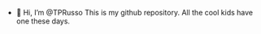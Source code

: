 - 👋 Hi, I’m @TPRusso
This is my github repository.  All the cool kids have one these days.
<!---
TPRusso/TPRusso is a ✨ special ✨ repository because its `README.md` (this file) appears on your GitHub profile.
You can click the Preview link to take a look at your changes.
--->
